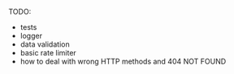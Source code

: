 TODO: 
- tests
- logger
- data validation
- basic rate limiter 
- how to deal with wrong HTTP methods and 404 NOT FOUND
